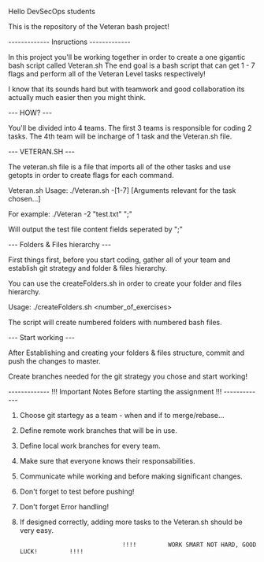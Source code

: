 Hello DevSecOps students

This is the repository of the Veteran bash project!


-------------       Insructions       -------------

In this project you'll be working together in order to create a one gigantic bash script called Veteran.sh
The end goal is a bash script that can get 1 - 7 flags and perform all of the Veteran Level tasks respectively!

I know that its sounds hard but with teamwork and good collaboration its actually much easier then you might think.

--- HOW? ---


You'll be divided into 4 teams.
The first 3 teams is responsible for coding 2 tasks.
The 4th team will be incharge of 1 task and the Veteran.sh file.


--- VETERAN.SH ---

The veteran.sh file is a file that imports all of the other tasks and use getopts in order to create flags for each command.

Veteran.sh Usage:      ./Veteran.sh -[1-7] [Arguments relevant for the task chosen...] 

For example: ./Veteran -2 "test.txt" ";"

Will output the test file content fields seperated by ";"



--- Folders & Files hierarchy  ---

First things first, before you start coding, gather all of your team and establish git strategy and folder & files hierarchy.

You can use the createFolders.sh in order to create your folder and files hierarchy.

Usage: ./createFolders.sh <number_of_exercises>

The script will create numbered folders with numbered bash files.


--- Start working  ---

After Establishing and creating your folders & files structure, commit and push the changes to master.

Create branches needed for the git strategy you chose and start working!



-------------   !!! Important Notes Before starting the assignment !!!  -------------


1. Choose git startegy as a team - when and if to merge/rebase... 

2. Define remote work branches that will be in use.

3. Define local work branches for every team.

4. Make sure that everyone knows their responsabilities.

5. Communicate while working and before making significant changes.

6. Don't forget to test before pushing!

7. Don't forget Error handling!

8. If designed correctly, adding more tasks to the Veteran.sh should be very easy.


                                    !!!!         WORK SMART NOT HARD, GOOD LUCK!         !!!! 

